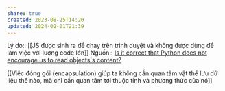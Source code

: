 ```yaml
---
share: true
created: 2023-08-25T14:20
updated: 2024-02-01T21:39
---
```


Lý do:: [[JS được sinh ra để chạy trên trình duyệt và không được dùng để làm việc với lượng code lớn]]
Nguồn:: [Is it correct that Python does not encourage us to read objects's content?](https://langdev.stackexchange.com/q/2966/223)

[[Việc đóng gói (encapsulation) giúp ta không cần quan tâm vật thể lưu dữ liệu thế nào, mà chỉ cần quan tâm tới thuộc tính và phương thức của nó]]
